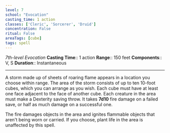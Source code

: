 ```yaml
---
level: 7
school: "Evocation"
casting_time: 1 action
classes: ['Cleric', 'Sorcerer', 'Druid']
concentration: False
ritual: False
areaTags: [cube]
tags: spell
---
```


_7th-level Evocation_
**Casting Time**:: 1 action
**Range**:: 150 feet
**Components**:: V, S
**Duration**:: Instantaneous

---

A storm made up of sheets of roaring flame appears in a location you choose within range. The area of the storm consists of up to ten 10-foot cubes, which you can arrange as you wish. Each cube must have at least one face adjacent to the face of another cube. Each creature in the area must make a Dexterity saving throw. It takes **7d10** fire damage on a failed save, or half as much damage on a successful one.

The fire damages objects in the area and ignites flammable objects that aren't being worn or carried. If you choose, plant life in the area is unaffected by this spell.



